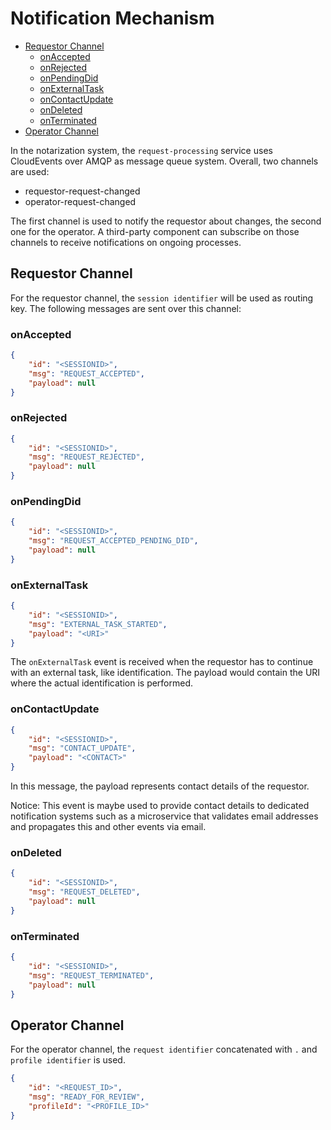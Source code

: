 # Notification Mechanism

<!-- TOC GitLab -->

- [Requestor Channel](#requestor-channel)
  - [onAccepted](#onaccepted)
  - [onRejected](#onrejected)
  - [onPendingDid](#onpendingdid)
  - [onExternalTask](#onexternaltask)
  - [onContactUpdate](#oncontactupdate)
  - [onDeleted](#ondeleted)
  - [onTerminated](#onterminated)
- [Operator Channel](#operator-channel)

<!-- /TOC -->

In the notarization system, the `request-processing` service uses CloudEvents over AMQP as message queue system.
Overall, two channels are used:

* requestor-request-changed
* operator-request-changed

The first channel is used to notify the requestor about changes, the second one for the operator.
A third-party component can subscribe on those channels to receive notifications on ongoing processes.

## Requestor Channel

For the requestor channel, the `session identifier` will be used as routing key.
The following messages are sent over this channel:

### onAccepted

```json
{
    "id": "<SESSIONID>",
    "msg": "REQUEST_ACCEPTED",
    "payload": null
}
```

### onRejected

```json
{
    "id": "<SESSIONID>",
    "msg": "REQUEST_REJECTED",
    "payload": null
}
```

### onPendingDid

```json
{
    "id": "<SESSIONID>",
    "msg": "REQUEST_ACCEPTED_PENDING_DID",
    "payload": null
}
```

### onExternalTask

```json
{
    "id": "<SESSIONID>",
    "msg": "EXTERNAL_TASK_STARTED",
    "payload": "<URI>"
}
```

The `onExternalTask` event is received when the requestor has to continue with an external task, like identification.
The payload would contain the URI where the actual identification is performed.

### onContactUpdate

```json
{
    "id": "<SESSIONID>",
    "msg": "CONTACT_UPDATE",
    "payload": "<CONTACT>"
}
```

In this message, the payload represents contact details of the requestor.

Notice: This event is maybe used to provide contact details to dedicated notification systems such as a microservice that validates email addresses and propagates this and other events via email.

### onDeleted

```json
{
    "id": "<SESSIONID>",
    "msg": "REQUEST_DELETED",
    "payload": null
}
```

### onTerminated

```json
{
    "id": "<SESSIONID>",
    "msg": "REQUEST_TERMINATED",
    "payload": null
}
```

## Operator Channel

For the operator channel, the `request identifier` concatenated with `.` and `profile identifier` is used.

```json
{
    "id": "<REQUEST_ID>",
    "msg": "READY_FOR_REVIEW",
    "profileId": "<PROFILE_ID>"
}
```
